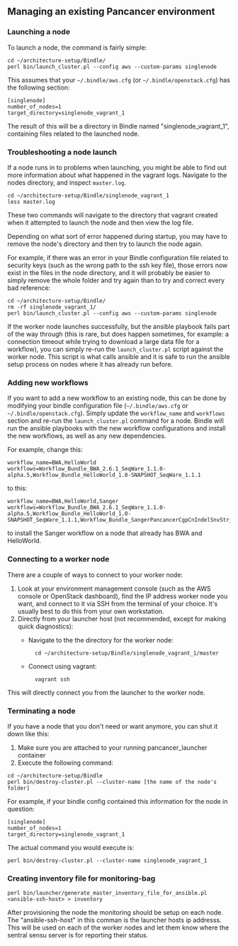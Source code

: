 ## Managing an existing Pancancer environment

### Launching a node
To launch a node, the command is fairly simple:

    cd ~/architecture-setup/Bindle/
    perl bin/launch_cluster.pl --config aws --custom-params singlenode

This assumes that your `~/.bindle/aws.cfg` (or `~/.bindle/openstack.cfg`) has the following section:

    [singlenode]
    number_of_nodes=1
    target_directory=singlenode_vagrant_1

The result of this will be a directory in Bindle named "singlenode_vagrant_1", containing files related to the launched node.

### Troubleshooting a node launch
If a node runs in to problems when launching, you might be able to find out more information about what happened in the vagrant logs. Navigate to the nodes directory, and inspect `master.log`.

    cd ~/architecture-setup/Bindle/singlenode_vagrant_1
    less master.log
    
These two commands will navigate to the directory that vagrant created when it attempted to launch the node and then view the log file.

Depending on what sort of error happened during startup, you may have to remove the node's directory and then try to launch the node again.

For example, if there was an error in your Bindle configuration file related to security keys (such as the wrong path to the ssh key file), those errors now exist in the files in the node directory, and it will probably be easier to simply remove the whole folder and try again than to try and correct every bad reference:

    cd ~/architecture-setup/Bindle/
    rm -rf singlenode_vagrant_1/
    perl bin/launch_cluster.pl --config aws --custom-params singlenode

If the worker node launches successfully, but the ansible playbook fails part of the way through (this is rare, but does happen sometimes, for example: a connection timeout while trying to download a large data file for a workflow), you can simply re-run the `launch_cluster.pl` script against the worker node. This script is what calls ansible and it is safe to run the ansible setup process on nodes where it has already run before.

### Adding new workflows
If you want to add a new workflow to an existing node, this can be done by modifying your bindle configuration file (`~/.bindle/aws.cfg` or `~/.bindle/openstack.cfg`). Simply update the `workflow_name` and `workflows` section and re-run the `launch_cluster.pl` command for a node. Bindle will run the ansible playbooks with the new workflow configurations and install the new workflows, as well as any new dependencies.

For example, change this:

    workflow_name=BWA,HelloWorld
    workflows=Workflow_Bundle_BWA_2.6.1_SeqWare_1.1.0-alpha.5,Workflow_Bundle_HelloWorld_1.0-SNAPSHOT_SeqWare_1.1.1

to this:

    workflow_name=BWA,HelloWorld,Sanger
    workflows=Workflow_Bundle_BWA_2.6.1_SeqWare_1.1.0-alpha.5,Workflow_Bundle_HelloWorld_1.0-SNAPSHOT_SeqWare_1.1.1,Workflow_Bundle_SangerPancancerCgpCnIndelSnvStr_1.0.6_SeqWare_1.1.0

to install the Sanger workflow on a node that already has BWA and HelloWorld.

### Connecting to a worker node
There are a couple of ways to connect to your worker node:

1. Look at your environment management console (such as the AWS console or OpenStack dashboard), find the IP address worker node you want, and connect to it via SSH from the terminal of your choice. It's usually best to do this from your own workstation.
2. Directly from your launcher host (not recommended, except for making quick diagnostics):
    - Navigate to the the directory for the worker node:

            cd ~/architecture-setup/Bindle/singlenode_vagrant_1/master
        
    - Connect using vagrant:
    
            vagrant ssh

This will directly connect you from the launcher to the worker node.


### Terminating a node
If you have a node that you don't need or want anymore, you can shut it down like this:

1. Make sure you are attached to your running pancancer_launcher container 
2. Execute the following command:

```  
cd ~/architecture-setup/Bindle
perl bin/destroy-cluster.pl --cluster-name [the name of the node's folder]
```
For example, if your bindle config contained this information for the node in question:

    [singlenode]
    number_of_nodes=1
    target_directory=singlenode_vagrant_1
  
The actual command you would execute is:

    perl bin/destroy-cluster.pl --cluster-name singlenode_vagrant_1

### Creating inventory file for monitoring-bag

    perl bin/launcher/generate_master_inventory_file_for_ansible.pl <ansible-ssh-host> > inventory
    
After provisioning the node the monitoring should be setup on each node. The "ansible-ssh-host" in this comman is the launcher hosts ip addresss. This will be used on each of the worker nodes and let them know where the sentral sensu server is for reporting their status.  

<!-- 
Some ideas:

  - basic stuff such as how to kill a worker node
  - deploying INI files to existing workers that have already finished their initial workflow
  - trouble-shooting workflow errors (maybe in workflow-specific pages)
  - terminating workers that are having problems
  - monitoring?
-->
